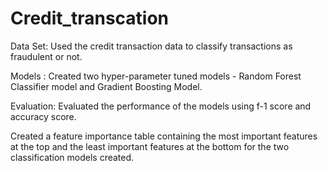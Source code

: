 # Credit_transcation 

Data Set: Used the credit transaction data to classify transactions as fraudulent or not.

Models : Created two hyper-parameter tuned models - Random Forest Classifier model and Gradient Boosting Model.

Evaluation: Evaluated the performance of the models using f-1 score and accuracy score.

Created a feature importance table containing the most important features at the top and the least important features at the bottom for the two classification models created.
